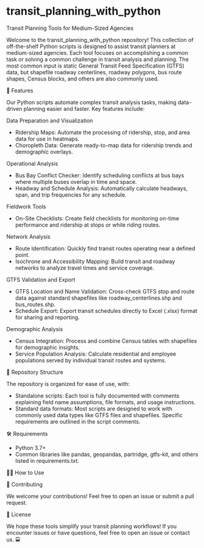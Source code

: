 # transit_planning_with_python

Transit Planning Tools for Medium-Sized Agencies

Welcome to the transit_planning_with_python repository! This collection of off-the-shelf Python scripts is designed to assist transit planners at medium-sized agencies. Each tool focuses on accomplishing a common task or solving a common challenge in transit analysis and planning. The most common input is static General Transit Feed Specification (GTFS) data, but shapefile roadway centerlines, roadway polygons, bus route shapes, Census blocks, and others are also commonly used.

🚀 Features

Our Python scripts automate complex transit analysis tasks, making data-driven planning easier and faster. Key features include:

Data Preparation and Visualization

- Ridership Maps: Automate the processing of ridership, stop, and area data for use in heatmaps.
- Choropleth Data: Generate ready-to-map data for ridership trends and demographic overlays.

Operational Analysis

- Bus Bay Conflict Checker: Identify scheduling conflicts at bus bays where multiple buses overlap in time and space.
- Headway and Schedule Analysis: Automatically calculate headways, span, and trip frequencies for any schedule.

Fieldwork Tools

- On-Site Checklists: Create field checklists for monitoring on-time performance and ridership at stops or while riding routes.

Network Analysis

- Route Identification: Quickly find transit routes operating near a defined point.
- Isochrone and Accessibility Mapping: Build transit and roadway networks to analyze travel times and service coverage.

GTFS Validation and Export

- GTFS Location and Name Validation: Cross-check GTFS stop and route data against standard shapefiles like roadway_centerlines.shp and bus_routes.shp.
- Schedule Export: Export transit schedules directly to Excel (.xlsx) format for sharing and reporting.

Demographic Analysis

- Census Integration: Process and combine Census tables with shapefiles for demographic insights.
- Service Population Analysis: Calculate residential and employee populations served by individual transit routes and systems.

📂 Repository Structure

The repository is organized for ease of use, with:

- Standalone scripts: Each tool is fully documented with comments explaining field name assumptions, file formats, and usage instructions.
- Standard data formats: Most scripts are designed to work with commonly used data types like GTFS files and shapefiles. Specific requirements are outlined in the script comments.

🛠️ Requirements
- Python 3.7+
- Common libraries like pandas, geopandas, partridge, gtfs-kit, and others listed in requirements.txt.

🧑‍💻 How to Use

🤝 Contributing

We welcome your contributions! Feel free to open an issue or submit a pull request.

📄 License

We hope these tools simplify your transit planning workflows! If you encounter issues or have questions, feel free to open an issue or contact us. 🚍
